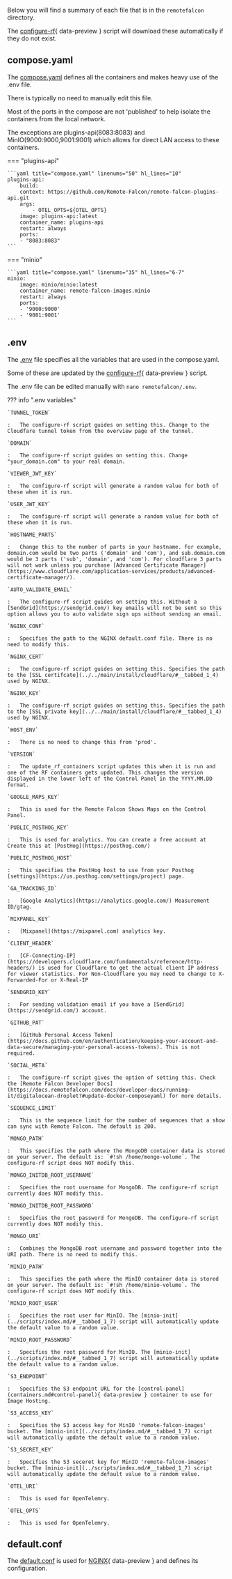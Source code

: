 Below you will find a summary of each file that is in the `remotefalcon` directory.

The [configure-rf](../scripts/index.md#__tabbed_1_1){ data-preview } script will download these automatically if they do not exist.

## compose.yaml

The [compose.yaml](https://github.com/Ne0n09/cloudflared-remotefalcon/blob/main/remotefalcon/compose.yaml) defines all the containers and makes heavy use of the .env file.

There is typically no need to manually edit this file. 

Most of the ports in the compose are not 'published' to help isolate the containers from the local network.

The exceptions are plugins-api(8083:8083) and MinIO(9000:9000,9001:9001) which allows for direct LAN access to these containers. 

=== "plugins-api"

    ```yaml title="compose.yaml" linenums="50" hl_lines="10"
    plugins-api:
        build:
        context: https://github.com/Remote-Falcon/remote-falcon-plugins-api.git
        args:
            - OTEL_OPTS=${OTEL_OPTS}
        image: plugins-api:latest
        container_name: plugins-api
        restart: always
        ports:
        - "8083:8083"
    ```
=== "minio"

    ```yaml title="compose.yaml" linenums="35" hl_lines="6-7"
    minio:
        image: minio/minio:latest
        container_name: remote-falcon-images.minio
        restart: always
        ports:
        - '9000:9000'
        - '9001:9001'
    ```

## .env

The [.env](https://github.com/Ne0n09/cloudflared-remotefalcon/blob/main/remotefalcon/.env) file specifies all the variables that are used in the compose.yaml.

Some of these are updated by the [configure-rf](../scripts/index.md#__tabbed_1_1){ data-preview } script.

The .env file can be edited manually with `nano remotefalcon/.env`.

??? info ".env variables"

    `TUNNEL_TOKEN`

    :   The configure-rf script guides on setting this. Change to the Cloudfare tunnel token from the overview page of the tunnel.

    `DOMAIN`

    :   The configure-rf script guides on setting this. Change "your_domain.com" to your real domain.

    `VIEWER_JWT_KEY`

    :   The configure-rf script will generate a random value for both of these when it is run.

    `USER_JWT_KEY`

    :   The configure-rf script will generate a random value for both of these when it is run.

    `HOSTNAME_PARTS`

    :   Change this to the number of parts in your hostname. For example, domain.com would be two parts ('domain' and 'com'), and sub.domain.com would be 3 parts ('sub', 'domain', and 'com'). For cloudflare 3 parts will not work unless you purchase [Advanced Certificate Manager](https://www.cloudflare.com/application-services/products/advanced-certificate-manager/).

    `AUTO_VALIDATE_EMAIL`

    :   The configure-rf script guides on setting this. Without a [SendGrid](https://sendgrid.com/) key emails will not be sent so this option allows you to auto validate sign ups without sending an email.

    `NGINX_CONF`

    :   Specifies the path to the NGINX default.conf file. There is no need to modify this.

    `NGINX_CERT`

    :   The configure-rf script guides on setting this. Specifies the path to the [SSL certifcate](../../main/install/cloudflare/#__tabbed_1_4) used by NGINX.

    `NGINX_KEY`

    :   The configure-rf script guides on setting this. Specifies the path to the [SSL private key](../../main/install/cloudflare/#__tabbed_1_4) used by NGINX.

    `HOST_ENV`

    :   There is no need to change this from 'prod'.

    `VERSION`

    :   The update_rf_containers script updates this when it is run and one of the RF containers gets updated. This changes the version displayed in the lower left of the Control Panel in the YYYY.MM.DD format.

    `GOOGLE_MAPS_KEY`

    :   This is used for the Remote Falcon Shows Maps on the Control Panel.

    `PUBLIC_POSTHOG_KEY`

    :   This is used for analytics. You can create a free account at Create this at [PostHog](https://posthog.com/)

    `PUBLIC_POSTHOG_HOST`

    :   This specifies the PostHog host to use from your Posthog [settings](https://us.posthog.com/settings/project) page.

    `GA_TRACKING_ID`

    :   [Google Analytics](https://analytics.google.com/) Measurement ID/gtag.

    `MIXPANEL_KEY`

    :   [Mixpanel](https://mixpanel.com) analytics key. 

    `CLIENT_HEADER`

    :   [CF-Connecting-IP](https://developers.cloudflare.com/fundamentals/reference/http-headers/) is used for Cloudflare to get the actual client IP address for viewer statistics. For Non-Cloudflare you may need to change to X-Forwarded-For or X-Real-IP

    `SENDGRID_KEY`

    :   For sending validation email if you have a [SendGrid](https://sendgrid.com/) account.

    `GITHUB_PAT`

    :   [GitHub Personal Access Token](https://docs.github.com/en/authentication/keeping-your-account-and-data-secure/managing-your-personal-access-tokens). This is not required.

    `SOCIAL_META`

    :   The configure-rf script gives the option of setting this. Check the [Remote Falcon Developer Docs](https://docs.remotefalcon.com/docs/developer-docs/running-it/digitalocean-droplet?#update-docker-composeyaml) for more details.

    `SEQUENCE_LIMIT`

    :   This is the sequence limit for the number of sequences that a show can sync with Remote Falcon. The default is 200.

    `MONGO_PATH`

    :   This specifies the path where the MongoDB container data is stored on your server. The default is: `#!sh /home/mongo-volume`. The configure-rf script does NOT modify this.

    `MONGO_INITDB_ROOT_USERNAME`

    :   Specifies the root username for MongoDB. The configure-rf script currently does NOT modify this.

    `MONGO_INITDB_ROOT_PASSWORD`

    :   Specifies the root password for MongoDB. The configure-rf script currently does NOT modify this.

    `MONGO_URI`

    :   Combines the MongoDB root username and password together into the URI path. There is no need to modify this.

    `MINIO_PATH`

    :   This specifies the path where the MinIO container data is stored on your server. The default is: `#!sh /home/minio-volume`. The configure-rf script does NOT modify this.

    `MINIO_ROOT_USER`

    :   Specifies the root user for MinIO. The [minio-init](../scripts/index.md/#__tabbed_1_7) script will automatically update the default value to a random value.

    `MINIO_ROOT_PASSWORD`

    :   Specifies the root password for MinIO. The [minio-init](../scripts/index.md/#__tabbed_1_7) script will automatically update the default value to a random value.

    `S3_ENDPOINT`

    :   Specifies the S3 endpoint URL for the [control-panel](containers.md#control-panel){ data-preview } container to use for Image Hosting.

    `S3_ACCESS_KEY`

    :   Specifies the S3 access key for MinIO 'remote-falcon-images' bucket. The [minio-init](../scripts/index.md/#__tabbed_1_7) script will automatically update the default value to a random value.

    `S3_SECRET_KEY`

    :   Specifies the S3 seceret key for MinIO 'remote-falcon-images' bucket. The [minio-init](../scripts/index.md/#__tabbed_1_7) script will automatically update the default value to a random value.

    `OTEL_URI`

    :   This is used for OpenTelemry. 

    `OTEL_OPTS`

    :   This is used for OpenTelemry. 

## default.conf

The [default.conf](https://github.com/Ne0n09/cloudflared-remotefalcon/blob/main/remotefalcon/default.conf) is used for [NGINX](containers.md#nginx){ data-preview } and defines its configuration.